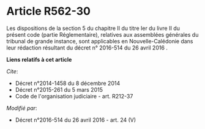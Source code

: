 # Article R562-30

Les dispositions de la section 5 du chapitre II du titre Ier du livre II du présent code (partie Réglementaire), relatives
aux assemblées générales du tribunal de grande instance, sont applicables en Nouvelle-Calédonie dans leur rédaction résultant
du         décret n° 2016-514 du 26 avril 2016  .

**Liens relatifs à cet article**

_Cite_:

  - Décret n°2014-1458 du 8 décembre 2014
  - Décret n°2015-261 du 5 mars 2015
  - Code de l'organisation judiciaire - art. R212-37

_Modifié par_:

  - Décret n°2016-514 du 26 avril 2016 - art. 24 (V)
